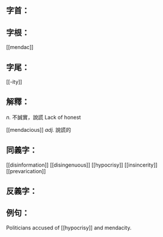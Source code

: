 
## 字首：

## 字根：
[[mendac]]

## 字尾：
[[-ity]]


## 解釋：
*n.*
不誠實，說謊
Lack of honest

[[mendacious]] *adj.* 說謊的

## 同義字：
[[disinformation]]
[[disingenuous]]
[[hypocrisy]]
[[insincerity]]
[[prevarication]]

## 反義字：

## 例句：
Politicians accused of [[hypocrisy]] and mendacity.
